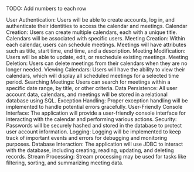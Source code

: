 TODO: Add numbers to each row

User Authentication: Users will be able to create accounts, log in, and authenticate their identities to access the calendar and meetings.
Calendar Creation: Users can create multiple calendars, each with a unique title. Calendars will be associated with specific users.
Meeting Creation: Within each calendar, users can schedule meetings. Meetings will have attributes such as title, start time, end time, and a description.
Meeting Modification: Users will be able to update, edit, or reschedule existing meetings.
Meeting Deletion: Users can delete meetings from their calendars when they are no longer needed.
Viewing Calendars: Users will have the ability to view their calendars, which will display all scheduled meetings for a selected time period.
Searching Meetings: Users can search for meetings within a specific date range, by title, or other criteria.
Data Persistence: All user account data, calendars, and meetings will be stored in a relational database using SQL.
Exception Handling: Proper exception handling will be implemented to handle potential errors gracefully.
User-Friendly Console Interface: The application will provide a user-friendly console interface for interacting with the calendar and performing various actions.
Security: Passwords will be securely hashed and stored in the database to protect user account information.
Logging: Logging will be implemented to keep track of important events and errors for debugging and monitoring purposes.
Database Interaction: The application will use JDBC to interact with the database, including creating, reading, updating, and deleting records.
Stream Processing: Stream processing may be used for tasks like filtering, sorting, and summarizing meeting data.